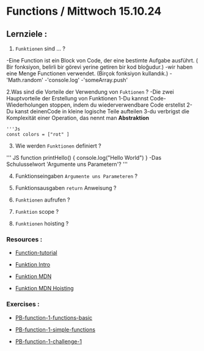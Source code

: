 # Functions / Mittwoch 15.10.24

## Lernziele :

1. `Funktionen` sind ... ?

-Eine Function ist ein Block von Code, der eine bestimte Aufgabe ausführt.
( Bir fonksiyon, belirli bir görevi yerine getiren bir kod bloğudur.)
-wir haben eine Menge Functionen verwendet.
(Birçok fonksiyon kullandık.)
-'Math.random'
-'console.log'
-'someArray.push'

2.Was sind die Vorteile der Verwendung von `Fuktionen` ?
-Die zwei Hauptvorteile der Erstellung von Funktionen
    1-Du kannst Code-Wiederholungen stoppen, indem du wiederverwendbare Code erstellst
    2-Du kanst deinenCode in kleine logische Teile aufteilen
    3-du verbrigst die Komplexität einer Operation, das nennt man **Abstraktion**

    '''Js
    const colors = ["rot" ]


3. Wie werden `Funktionen` definiert ?

''' JS
function printHello() {
    console.log("Hello World")
}
-Das Schulusselwort 'Argumente uns Parametern'?
'''

4. Funktionseingaben `Argumente uns Parameteren` ?

5. Funktionsausgaben `return` Anweisung ?

6. `Funktionen` aufrufen ?

7. `Funktion` scope ?

8. `Funktionen` hoisting ?

### Resources :

- [Function-tutorial](https://www.youtube.com/watch?v=FOD408a0EzU)

- [Funktion Intro](https://www.youtube.com/watch?v=FOD408a0EzU)

- [Funktion MDN](https://developer.mozilla.org/en-US/docs/Web/JavaScript/Guide/Functions)

- [Funktion MDN Hoisting](https://developer.mozilla.org/en-US/docs/Web/JavaScript/Reference/Statements/function)

### Exercises :

- [PB-function-1-functions-basic]()

- [PB-function-1-simple-functions]()

- [PB-function-1-challenge-1]()
